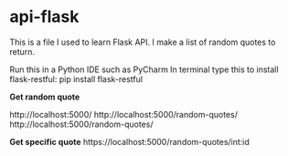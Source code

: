 # api-flask

This is a file I used to learn Flask API. I make a list of random quotes to return.

Run this in a Python IDE such as PyCharm In terminal type this to install flask-restful: pip install flask-restful


******************Get random quote******************

http://localhost:5000/
http://localhost:5000/random-quotes/
http://localhost:5000/random-quotes/

******************Get specific quote******************
https://localhost:5000/random-quotes/int:id

